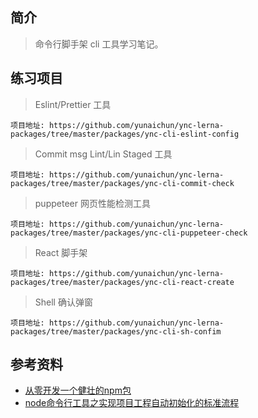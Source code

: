 ## 简介

> 命令行脚手架 cli 工具学习笔记。

## 练习项目

> Eslint/Prettier 工具

```text
项目地址: https://github.com/yunaichun/ync-lerna-packages/tree/master/packages/ync-cli-eslint-config
```

> Commit msg Lint/Lin Staged 工具

```text
项目地址: https://github.com/yunaichun/ync-lerna-packages/tree/master/packages/ync-cli-commit-check
```

> puppeteer 网页性能检测工具

```text
项目地址: https://github.com/yunaichun/ync-lerna-packages/tree/master/packages/ync-cli-puppeteer-check
```

> React 脚手架

```text
项目地址: https://github.com/yunaichun/ync-lerna-packages/tree/master/packages/ync-cli-react-create
```

> Shell 确认弹窗

```text
项目地址: https://github.com/yunaichun/ync-lerna-packages/tree/master/packages/ync-cli-sh-confim
```

## 参考资料

- [从零开发一个健壮的npm包](https://juejin.cn/post/6844903605229584398)
- [node命令行工具之实现项目工程自动初始化的标准流程](https://juejin.cn/post/6844903910793019399)
